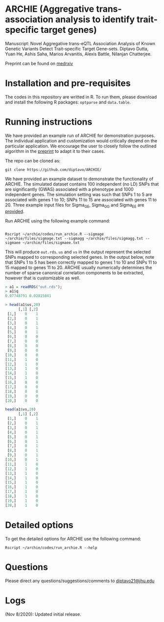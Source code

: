 # ARCHIE (Aggregative trans-association analysis to identify trait-specific target genes)
Manuscript: Novel Aggregative trans-eQTL Association Analysis of Known Genetic Variants Detect Trait-specific Target Gene-sets. Diptavo Dutta, Yuan He, Ashis Saha, Marios Arvanitis, Alexis Battle, Nilanjan Chatterjee.

Preprint can be found on [medrxiv](https://www.medrxiv.org/content/10.1101/2020.09.29.20204388v2)

# Installation and pre-requisites
The codes in this repository are writted in R. To run them, please download and install the following R packages: `optparse` and `data.table`.

# Running instructions

We have provided an example run of ARCHIE for demonstration purposes. The individual application and customization would critically depend on the particular application. We encourage the user to closely follow the outlined algorithm in the [preprint](https://www.medrxiv.org/content/10.1101/2020.09.29.20204388v2) to adapt it to their cases.

The repo can be cloned as:
```
git clone https://github.com/diptavo/ARCHIE/
```
We have provided an example dataset to demonstrate the functionality of ARCHIE. The simulated dataset contains 100 independent (no LD) SNPs that are significantly (GWAS) associated with a phenotype and 1000 independent genes. The simulation setting was such that SNPs 1 to 5 are associated with genes 1 to 10; SNPs 11 to 15 are associated with genes 11 to 20. Three example input files for Sigma<sub>GE</sub>, Sigma<sub>GG</sub> and Sigma<sub>EE</sub> are [provided](https://github.com/diptavo/ARCHIE/tree/master/files).

Run ARCHIE using the following example command:

```shell

Rscript ~/archie/codes/run_archie.R --sigmage ~/archie/files/sigmage.txt --sigmagg ~/archie/files/sigmagg.txt --sigmaee ~/archie/files/sigmaee.txt

```
This will produce `out.rds`. `us` and `vs` in the output represent the selected SNPs mapped to corresponding selected genes. In the output below, note that SNPs 1 to 5 has been correctly mapped to genes 1 to 10 and SNPs 11 to 15 mapped to genes 11 to 20. ARCHIE usually numerically determines the number of sparse canonical correlation components to be extracted, however that is customizable as well.

```R
> a1 = readRDS("out.rds");
> a1$q
0.07748791 0.02815841

> head(a1$us,20)
      [,1] [,2]
 [1,]    0    1
 [2,]    0    1
 [3,]    0    1
 [4,]    0    1
 [5,]    0    1
 [6,]    0    0
 [7,]    0    0
 [8,]    0    0
 [9,]    0    0
[10,]    0    0
[11,]    1    0
[12,]    1    0
[13,]    1    0
[14,]    1    0
[15,]    1    0
[16,]    0    0
[17,]    0    0
[18,]    0    0
[19,]    0    0
[20,]    0    0

head(a1$vs,20)
      [,1] [,2]
 [1,]    0    1
 [2,]    0    1
 [3,]    0    1
 [4,]    0    1
 [5,]    0    1
 [6,]    0    1
 [7,]    0    1
 [8,]    0    1
 [9,]    0    1
[10,]    0    1
[11,]    1    0
[12,]    1    0
[13,]    1    0
[14,]    1    0
[15,]    1    0
[16,]    1    0
[17,]    1    0
[18,]    1    0
[19,]    1    0
[20,]    1    0
```
# Detailed options

To get the detailed options for ARCHIE use the following command:
```shell
Rscript ~/archie/codes/run_archie.R --help

```
# Questions
Please direct any questions/suggestions/comments to diptavo21@jhu.edu

# Logs
(Nov 8/2020): Updated initial release.
